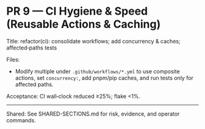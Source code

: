 # PR 9 — CI Hygiene & Speed (Reusable Actions & Caching)

Title: refactor(ci): consolidate workflows; add concurrency & caches; affected‑paths tests

Files:

- Modify multiple under `.github/workflows/*.yml` to use composite actions, set `concurrency:`, add pnpm/pip caches, and run tests only for affected paths.

Acceptance: CI wall‑clock reduced ≥25%; flake <1%.

---

Shared: See SHARED-SECTIONS.md for risk, evidence, and operator commands.
